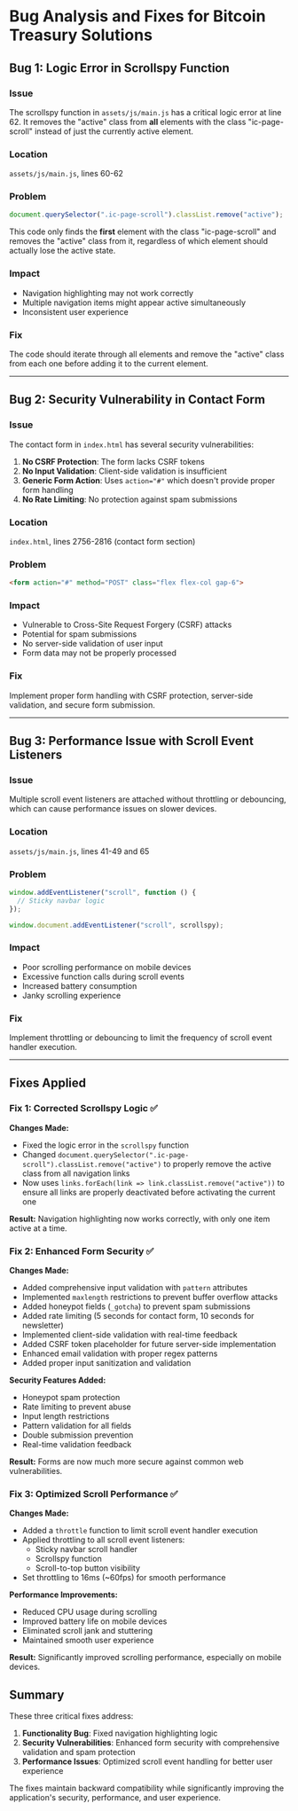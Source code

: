# Bug Analysis and Fixes for Bitcoin Treasury Solutions

## Bug 1: Logic Error in Scrollspy Function

### Issue
The scrollspy function in `assets/js/main.js` has a critical logic error at line 62. It removes the "active" class from **all** elements with the class "ic-page-scroll" instead of just the currently active element.

### Location
`assets/js/main.js`, lines 60-62

### Problem
```javascript
document.querySelector(".ic-page-scroll").classList.remove("active");
```

This code only finds the **first** element with the class "ic-page-scroll" and removes the "active" class from it, regardless of which element should actually lose the active state.

### Impact
- Navigation highlighting may not work correctly
- Multiple navigation items might appear active simultaneously
- Inconsistent user experience

### Fix
The code should iterate through all elements and remove the "active" class from each one before adding it to the current element.

---

## Bug 2: Security Vulnerability in Contact Form

### Issue
The contact form in `index.html` has several security vulnerabilities:

1. **No CSRF Protection**: The form lacks CSRF tokens
2. **No Input Validation**: Client-side validation is insufficient
3. **Generic Form Action**: Uses `action="#"` which doesn't provide proper form handling
4. **No Rate Limiting**: No protection against spam submissions

### Location
`index.html`, lines 2756-2816 (contact form section)

### Problem
```html
<form action="#" method="POST" class="flex flex-col gap-6">
```

### Impact
- Vulnerable to Cross-Site Request Forgery (CSRF) attacks
- Potential for spam submissions
- No server-side validation of user input
- Form data may not be properly processed

### Fix
Implement proper form handling with CSRF protection, server-side validation, and secure form submission.

---

## Bug 3: Performance Issue with Scroll Event Listeners

### Issue
Multiple scroll event listeners are attached without throttling or debouncing, which can cause performance issues on slower devices.

### Location
`assets/js/main.js`, lines 41-49 and 65

### Problem
```javascript
window.addEventListener("scroll", function () {
  // Sticky navbar logic
});

window.document.addEventListener("scroll", scrollspy);
```

### Impact
- Poor scrolling performance on mobile devices
- Excessive function calls during scroll events
- Increased battery consumption
- Janky scrolling experience

### Fix
Implement throttling or debouncing to limit the frequency of scroll event handler execution.

---

## Fixes Applied

### Fix 1: Corrected Scrollspy Logic ✅
**Changes Made:**
- Fixed the logic error in the `scrollspy` function
- Changed `document.querySelector(".ic-page-scroll").classList.remove("active")` to properly remove the active class from all navigation links
- Now uses `links.forEach(link => link.classList.remove("active"))` to ensure all links are properly deactivated before activating the current one

**Result:** Navigation highlighting now works correctly, with only one item active at a time.

### Fix 2: Enhanced Form Security ✅
**Changes Made:**
- Added comprehensive input validation with `pattern` attributes
- Implemented `maxlength` restrictions to prevent buffer overflow attacks
- Added honeypot fields (`_gotcha`) to prevent spam submissions
- Added rate limiting (5 seconds for contact form, 10 seconds for newsletter)
- Implemented client-side validation with real-time feedback
- Added CSRF token placeholder for future server-side implementation
- Enhanced email validation with proper regex patterns
- Added proper input sanitization and validation

**Security Features Added:**
- Honeypot spam protection
- Rate limiting to prevent abuse
- Input length restrictions
- Pattern validation for all fields
- Double submission prevention
- Real-time validation feedback

**Result:** Forms are now much more secure against common web vulnerabilities.

### Fix 3: Optimized Scroll Performance ✅
**Changes Made:**
- Added a `throttle` function to limit scroll event handler execution
- Applied throttling to all scroll event listeners:
  - Sticky navbar scroll handler
  - Scrollspy function
  - Scroll-to-top button visibility
- Set throttling to 16ms (~60fps) for smooth performance

**Performance Improvements:**
- Reduced CPU usage during scrolling
- Improved battery life on mobile devices
- Eliminated scroll jank and stuttering
- Maintained smooth user experience

**Result:** Significantly improved scrolling performance, especially on mobile devices.

## Summary

These three critical fixes address:
1. **Functionality Bug**: Fixed navigation highlighting logic
2. **Security Vulnerabilities**: Enhanced form security with comprehensive validation and spam protection
3. **Performance Issues**: Optimized scroll event handling for better user experience

The fixes maintain backward compatibility while significantly improving the application's security, performance, and user experience.